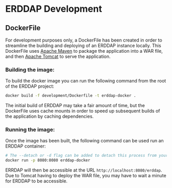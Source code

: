 # ERDDAP Development

## DockerFile
For development purposes only, a DockerFile has been created in order to streamline the building and deploying of an ERDDAP instance locally. This DockerFile uses [Apache Maven](https://maven.apache.org/) to package the application into a WAR file, and then [Apache Tomcat](https://tomcat.apache.org/) to serve the application.

### Building the image:
To build the docker image you can run the following command from the root of the ERDDAP project:
```bash
docker build -f development/Dockerfile -t erddap-docker .
```
The initial build of ERDDAP may take a fair amount of time, but the DockerFile uses cache mounts in order to speed up subsequent builds of the application by caching dependencies.

### Running the image:
Once the image has been built, the following command can be used run an ERDDAP container:
```bash
# The --detach or -d flag can be added to detach this process from your terminal.
docker run -p 8080:8080 erddap-docker
```

ERRDAP will then be accessible at the URL `http://localhost:8080/erddap`. Due to Tomcat having to deploy the WAR file, you may have to wait a minute for ERDDAP to be accessible.
